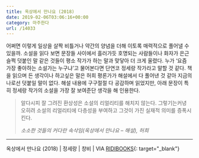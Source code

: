 ```yaml
---
title: 옥상에서 만나요 (2018)
date: 2019-02-06T03:06:16+00:00
category: 마주한다
url: /14033
---
```


어쩌면 이렇게 일상을 살짝 비틀거나 약간의 양념을 더해 이토록 매력적으로 풀어낼 수 있을까. 소설을 읽다 보면 문장들 사이에서 흘러가듯 호명되는 사람들이나 화자가 은근슬쩍 덧붙인 말 같은 것들이 평소 작가가 하는 말과 맞닿아 더 크게 울렸다. 누가 &#8216;요즘 가장 좋아하는 소설가는 누구냐&#8217;고 물어본다면 단연코 정세랑 작가라고 말할 것 같다. 책을 읽으며 든 생각이나 하고싶은 말은 허희 평론가가 해설에서 다 풀어낸 것 같아 지금의 나로선 덧붙일 말이 없다. 해설 내용에 구구절절 다 공감하며 읽었지만, 아래 문장이 특히 정세랑 작가의 소설을 가장 잘 보여준단 생각을 해 인용한다.

<blockquote class="wp-block-quote">
  <p>
    알다시피 잘 그려진 환상성은 소설의 리얼리티를 해치지 않는다. 그렇기는커녕 오히려 소설의 리얼리티에 다층성을 부여하고 그것이 가진 실재적 의미를 증폭시킨다.
  
  
  <p>
    <cite>소소한 것들의 커다란 속삭임(옥상에서 만나요 &#8211; 해설), 허희</cite>
  
</blockquote>

---

옥상에서 만나요 (2018) | 정세랑 | 창비 | VIA [RIDIBOOKS](http://ridibooks.com){: target="\_blank"}

